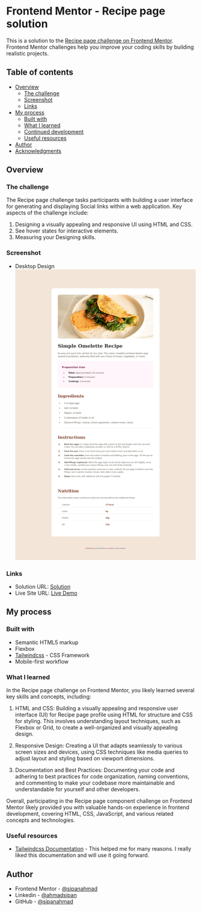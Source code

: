 # Frontend Mentor - Recipe page solution

This is a solution to the [Recipe page challenge on Frontend Mentor](https://www.frontendmentor.io/challenges/recipe-page-KiTsR8QQKm). Frontend Mentor challenges help you improve your coding skills by building realistic projects. 

## Table of contents

- [Overview](#overview)
  - [The challenge](#the-challenge)
  - [Screenshot](#screenshot)
  - [Links](#links)
- [My process](#my-process)
  - [Built with](#built-with)
  - [What I learned](#what-i-learned)
  - [Continued development](#continued-development)
  - [Useful resources](#useful-resources)
- [Author](#author)
- [Acknowledgments](#acknowledgments)

## Overview

### The challenge

The Recipe page challenge tasks participants with building a user interface for generating and displaying Social links within a web application. Key aspects of the challenge include:

1. Designing a visually appealing and responsive UI using HTML and CSS.
2. See hover states for interactive elements.
3. Measuring your Designing skills.

### Screenshot

- Desktop Design
![Desktop Design](./desktop-design.png)
	
### Links

- Solution URL: [Solution](https://www.frontendmentor.io/solutions/social-links-profile-using-tailwindcss-hXFqX60aRY)
- Live Site URL: [Live Demo](https://recipe-page-main-tailwindcss.vercel.app/	)

## My process

### Built with

- Semantic HTML5 markup
- Flexbox
- [Tailwindcss](https://tailwindcss.com/) - CSS Framework 
- Mobile-first workflow

### What I learned

In the Recipe page challenge on Frontend Mentor, you likely learned several key skills and concepts, including:

1. HTML and CSS: Building a visually appealing and responsive user interface (UI) for Recipe page profile using HTML for structure and CSS for styling. This involves understanding layout techniques, such as Flexbox or Grid, to create a well-organized and visually appealing design.

   
2. Responsive Design: Creating a UI that adapts seamlessly to various screen sizes and devices, using CSS techniques like media queries to adjust layout and styling based on viewport dimensions.

3. Documentation and Best Practices: Documenting your code and adhering to best practices for code organization, naming conventions, and commenting to make your codebase more maintainable and understandable for yourself and other developers.

Overall, participating in the Recipe page component challenge on Frontend Mentor likely provided you with valuable hands-on experience in frontend development, covering HTML, CSS, JavaScript, and various related concepts and technologies.

### Useful resources

- [Tailwindcss Documentation](https://tailwindcss.com/docs/installation) - This helped me for many reasons. I really liked this documentation and will use it going forward.

## Author

- Frontend Mentor - [@sipanahmad](https://www.frontendmentor.io/profile/sipanahmad)
- Linkedin - [@ahmadsipan](https://www.linkedin.com/in/ahmadsipan/)
- GitHub - [@sipanahmad](https://github.com/sipanahmad)

